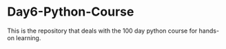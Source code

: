 # Day6-Python-Course
This is the repository that deals with the 100 day python course for hands-on learning.
